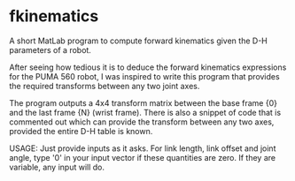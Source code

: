# fkinematics
A short MatLab program to compute forward kinematics given the D-H parameters of a robot. 

After seeing how tedious it is to deduce the forward kinematics expressions for the PUMA 560 robot, I was inspired to write this program that provides the required transforms between any two joint axes. 

The program outputs a 4x4 transform matrix between the base frame {0} and the last frame {N} (wrist frame). There is also a snippet of code that is commented out which can provide the transform between any two axes, provided the entire D-H table is known. 

USAGE:
Just provide inputs as it asks. For link length, link offset and joint angle, type '0' in your input vector if these quantities are zero. If they are variable, any input will do.  

